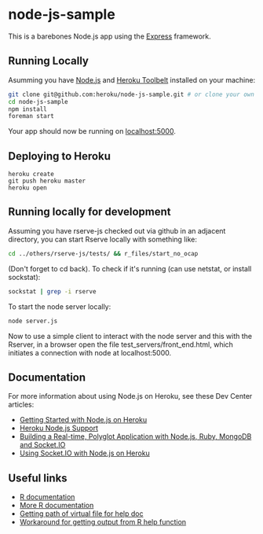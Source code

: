 # node-js-sample

This is a barebones Node.js app using the [Express](http://expressjs.com/) framework.

## Running Locally

Asumming you have [Node.js](http://nodejs.org/) and [Heroku Toolbelt](https://toolbelt.heroku.com/) installed on your machine:

```sh
git clone git@github.com:heroku/node-js-sample.git # or clone your own fork
cd node-js-sample
npm install
foreman start
```

Your app should now be running on [localhost:5000](http://localhost:5000/).

## Deploying to Heroku

```
heroku create
git push heroku master
heroku open
```

## Running locally for development

Assuming you have rserve-js checked out via github in an adjacent directory, you can start Rserve locally with something like:

```sh
cd ../others/rserve-js/tests/ && r_files/start_no_ocap
```

(Don't forget to cd back). To check if it's running (can use netstat, or install sockstat):

```sh
sockstat | grep -i rserve
```

To start the node server locally:

```sh
node server.js
```

Now to use a simple client to interact with the node server and this with the Rserver, in a browser open the file test_servers/front_end.html, which initiates a connection with node at localhost:5000.

## Documentation

For more information about using Node.js on Heroku, see these Dev Center articles:

- [Getting Started with Node.js on Heroku](https://devcenter.heroku.com/articles/nodejs)
- [Heroku Node.js Support](https://devcenter.heroku.com/articles/nodejs-support)
- [Building a Real-time, Polyglot Application with Node.js, Ruby, MongoDB and Socket.IO](https://devcenter.heroku.com/articles/realtime-polyglot-app-node-ruby-mongodb-socketio)
- [Using Socket.IO with Node.js on Heroku](https://devcenter.heroku.com/articles/using-socket-io-with-node-js-on-heroku)

## Useful links
- [R documentation](http://cran.r-project.org/manuals.html)
- [More R documentation](http://www.r-project.org/other-docs.html)
- [Getting path of virtual file for help doc](http://stackoverflow.com/questions/19004841/knitr-where-is-the-output-from-examplehelp-knitr)
- [Workaround for getting output from R help function](http://stackoverflow.com/questions/19004841/knitr-where-is-the-output-from-examplehelp-knitr)
